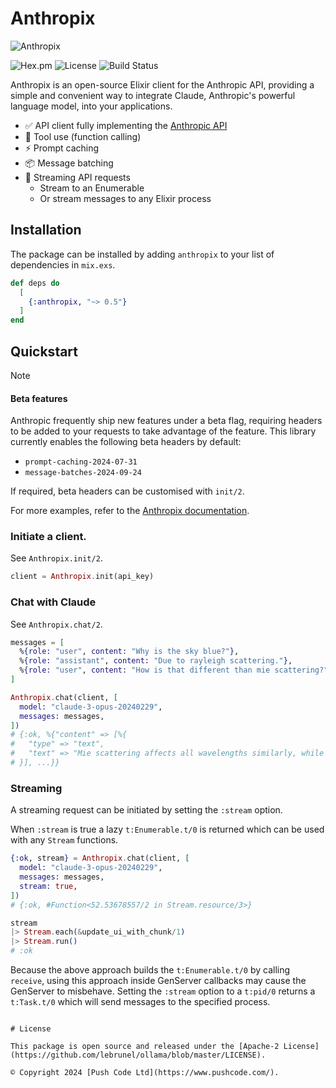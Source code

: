 # Anthropix

![Anthropix](https://raw.githubusercontent.com/lebrunel/anthropix/main/media/poster.webp)

![Hex.pm](https://img.shields.io/hexpm/v/anthropix?color=informational)
![License](https://img.shields.io/github/license/lebrunel/anthropix?color=informational)
![Build Status](https://img.shields.io/github/actions/workflow/status/lebrunel/anthropix/elixir.yml?branch=main)

Anthropix is an open-source Elixir client for the Anthropic API, providing a simple and convenient way to integrate Claude, Anthropic's powerful language model, into your applications.

- ✅ API client fully implementing the [Anthropic API](https://docs.anthropic.com/claude/reference/getting-started-with-the-api)
- 🧰 Tool use (function calling)
- ⚡ Prompt caching
- 📦 Message batching
- 🛜 Streaming API requests
  - Stream to an Enumerable
  - Or stream messages to any Elixir process

## Installation

The package can be installed by adding `anthropix` to your list of dependencies in `mix.exs`.

```elixir
def deps do
  [
    {:anthropix, "~> 0.5"}
  ]
end
```

## Quickstart

> [!NOTE]
> #### Beta features
>
> Anthropic frequently ship new features under a beta flag, requiring headers
to be added to your requests to take advantage of the feature. This library
currently enables the following beta headers by default:
>
> - `prompt-caching-2024-07-31`
> - `message-batches-2024-09-24`
>
> If required, beta headers can be customised with `init/2`.

For more examples, refer to the [Anthropix documentation](https://hexdocs.pm/anthropix).

### Initiate a client.

See `Anthropix.init/2`.

```elixir
client = Anthropix.init(api_key)
```

### Chat with Claude

See `Anthropix.chat/2`.

```elixir
messages = [
  %{role: "user", content: "Why is the sky blue?"},
  %{role: "assistant", content: "Due to rayleigh scattering."},
  %{role: "user", content: "How is that different than mie scattering?"},
]

Anthropix.chat(client, [
  model: "claude-3-opus-20240229",
  messages: messages,
])
# {:ok, %{"content" => [%{
#   "type" => "text",
#   "text" => "Mie scattering affects all wavelengths similarly, while Rayleigh favors shorter ones."
# }], ...}}
```

### Streaming

A streaming request can be initiated by setting the `:stream` option.

When `:stream` is true a lazy `t:Enumerable.t/0` is returned which can be used with any `Stream` functions.

```elixir
{:ok, stream} = Anthropix.chat(client, [
  model: "claude-3-opus-20240229",
  messages: messages,
  stream: true,
])
# {:ok, #Function<52.53678557/2 in Stream.resource/3>}

stream
|> Stream.each(&update_ui_with_chunk/1)
|> Stream.run()
# :ok
```

Because the above approach builds the `t:Enumerable.t/0` by calling `receive`, using this approach inside GenServer callbacks may cause the GenServer to misbehave. Setting the `:stream` option to a `t:pid/0` returns a `t:Task.t/0` which will send messages to the specified process.
```

# License

This package is open source and released under the [Apache-2 License](https://github.com/lebrunel/ollama/blob/master/LICENSE).

© Copyright 2024 [Push Code Ltd](https://www.pushcode.com/).
